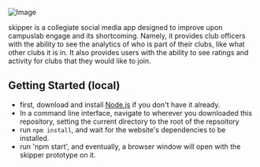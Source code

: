 ![Image](https://cdn.discordapp.com/attachments/1040388776331059260/1041379980384403527/logo.png)

skipper is a collegiate social media app designed to improve upon campuslab engage and its shortcoming. Namely, it provides club officers with the ability to see the analytics of who is part of their clubs, like what other clubs it is in. It also provides users with the ability to see ratings and activity for clubs that they would like to join.

## Getting Started (local)
* first, download and install [Node.js](https://nodejs.org/en/) if you don't have it already.
* In a command line interface, navigate to wherever you downloaded this repository, setting the current directory to the root of the repsoitory
* run `npm install`, and wait for the website's dependencies to be installed.
* run 'npm start', and eventually, a browser window will open with the skipper prototype on it.
